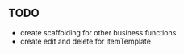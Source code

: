 TODO
----
- create scaffolding for other business functions
- create edit and delete for itemTemplate
